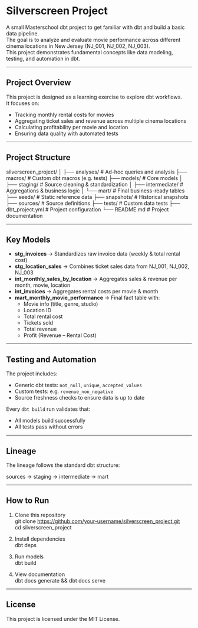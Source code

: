 # Silverscreen Project

A small Masterschool dbt project to get familiar with dbt and build a basic data pipeline.  
The goal is to analyze and evaluate movie performance across different cinema locations in New Jersey (NJ_001, NJ_002, NJ_003).  
This project demonstrates fundamental concepts like data modeling, testing, and automation in dbt.

---

## Project Overview
This project is designed as a learning exercise to explore dbt workflows.  
It focuses on:
- Tracking monthly rental costs for movies
- Aggregating ticket sales and revenue across multiple cinema locations
- Calculating profitability per movie and location
- Ensuring data quality with automated tests

---

## Project Structure
silverscreen_project/
│
├── analyses/         # Ad-hoc queries and analysis
├── macros/           # Custom dbt macros (e.g. tests)
├── models/           # Core models
│   ├── staging/      # Source cleaning & standardization
│   ├── intermediate/ # Aggregations & business logic
│   └── mart/         # Final business-ready tables
├── seeds/            # Static reference data
├── snapshots/        # Historical snapshots
├── sources/          # Source definitions
├── tests/            # Custom data tests
├── dbt_project.yml   # Project configuration
└── README.md         # Project documentation

---

## Key Models
- **stg_invoices** → Standardizes raw invoice data (weekly & total rental cost)  
- **stg_location_sales** → Combines ticket sales data from NJ_001, NJ_002, NJ_003  
- **int_monthly_sales_by_location** → Aggregates sales & revenue per month, movie, location  
- **int_invoices** → Aggregates rental costs per movie & month  
- **mart_monthly_movie_performance** → Final fact table with:
  - Movie info (title, genre, studio)  
  - Location ID  
  - Total rental cost  
  - Tickets sold  
  - Total revenue  
  - Profit (Revenue – Rental Cost)  

---

## Testing and Automation
The project includes:
- Generic dbt tests: `not_null`, `unique`, `accepted_values`  
- Custom tests: e.g. `revenue_non_negative`  
- Source freshness checks to ensure data is up to date  

Every `dbt build` run validates that:
- All models build successfully
- All tests pass without errors

---

## Lineage
The lineage follows the standard dbt structure:

sources → staging → intermediate → mart

---

## How to Run
1. Clone this repository  
   git clone https://github.com/your-username/silverscreen_project.git  
   cd silverscreen_project  

2. Install dependencies  
   dbt deps  

3. Run models  
   dbt build  

4. View documentation  
   dbt docs generate && dbt docs serve  

---

## License
This project is licensed under the MIT License.
